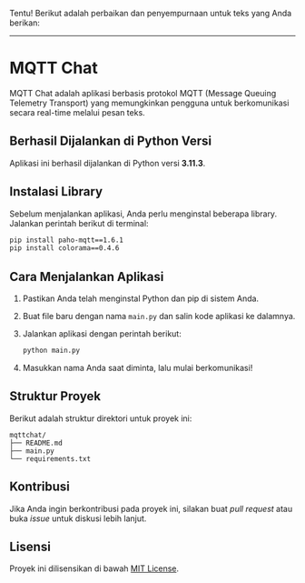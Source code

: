 Tentu! Berikut adalah perbaikan dan penyempurnaan untuk teks yang Anda berikan:

---

# MQTT Chat

MQTT Chat adalah aplikasi berbasis protokol MQTT (Message Queuing Telemetry Transport) yang memungkinkan pengguna untuk berkomunikasi secara real-time melalui pesan teks.

## Berhasil Dijalankan di Python Versi

Aplikasi ini berhasil dijalankan di Python versi **3.11.3**.

## Instalasi Library

Sebelum menjalankan aplikasi, Anda perlu menginstal beberapa library. Jalankan perintah berikut di terminal:

```bash
pip install paho-mqtt==1.6.1
pip install colorama==0.4.6
```

## Cara Menjalankan Aplikasi

1. Pastikan Anda telah menginstal Python dan pip di sistem Anda.
2. Buat file baru dengan nama `main.py` dan salin kode aplikasi ke dalamnya.
3. Jalankan aplikasi dengan perintah berikut:

   ```bash
   python main.py
   ```

4. Masukkan nama Anda saat diminta, lalu mulai berkomunikasi!

## Struktur Proyek

Berikut adalah struktur direktori untuk proyek ini:

```
mqttchat/
├── README.md
├── main.py
└── requirements.txt
```

## Kontribusi

Jika Anda ingin berkontribusi pada proyek ini, silakan buat *pull request* atau buka *issue* untuk diskusi lebih lanjut.

## Lisensi

Proyek ini dilisensikan di bawah [MIT License](LICENSE).